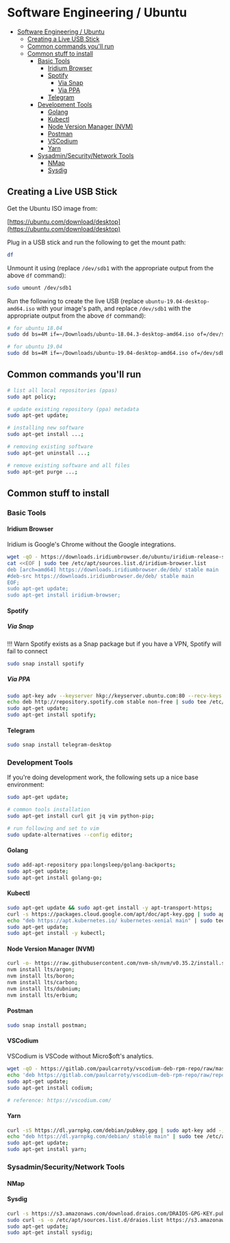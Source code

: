 # Software Engineering / Ubuntu

- [Software Engineering / Ubuntu](#software-engineering--ubuntu)
  - [Creating a Live USB Stick](#creating-a-live-usb-stick)
  - [Common commands you'll run](#common-commands-youll-run)
  - [Common stuff to install](#common-stuff-to-install)
    - [Basic Tools](#basic-tools)
      - [Iridium Browser](#iridium-browser)
      - [Spotify](#spotify)
        - [Via Snap](#via-snap)
        - [Via PPA](#via-ppa)
      - [Telegram](#telegram)
    - [Development Tools](#development-tools)
      - [Golang](#golang)
      - [Kubectl](#kubectl)
      - [Node Version Manager (NVM)](#node-version-manager-nvm)
      - [Postman](#postman)
      - [VSCodium](#vscodium)
      - [Yarn](#yarn)
    - [Sysadmin/Security/Network Tools](#sysadminsecuritynetwork-tools)
      - [NMap](#nmap)
      - [Sysdig](#sysdig)

## Creating a Live USB Stick

Get the Ubuntu ISO image from:

[https://ubuntu.com/download/desktop](https://ubuntu.com/download/desktop)

Plug in a USB stick and run the following to get the mount path:

```sh
df
```

Unmount it using (replace `/dev/sdb1` with the appropriate output from the above `df` command):

```sh
sudo umount /dev/sdb1
```

Run the following to create the live USB (replace `ubuntu-19.04-desktop-amd64.iso` with your image's path, and replace `/dev/sdb1` with the appropriate output from the above `df` command):

```sh
# for ubuntu 18.04
sudo dd bs=4M if=~/Downloads/ubuntu-18.04.3-desktop-amd64.iso of=/dev/sdb1 status=progress oflag=sync;

# for ubuntu 19.04
sudo dd bs=4M if=~/Downloads/ubuntu-19.04-desktop-amd64.iso of=/dev/sdb1 status=progress oflag=sync;
```

## Common commands you'll run

```sh
# list all local repositories (ppas)
sudo apt policy;

# update existing repository (ppa) metadata
sudo apt-get update;

# installing new software
sudo apt-get install ...;

# removing existing software
sudo apt-get uninstall ...;

# remove existing software and all files
sudo apt-get purge ...;
```

## Common stuff to install

### Basic Tools

#### Iridium Browser

Iridium is Google's Chrome without the Google integrations.

```sh
wget -qO - https://downloads.iridiumbrowser.de/ubuntu/iridium-release-sign-01.pub|sudo apt-key add -;
cat <<EOF | sudo tee /etc/apt/sources.list.d/iridium-browser.list
deb [arch=amd64] https://downloads.iridiumbrowser.de/deb/ stable main
#deb-src https://downloads.iridiumbrowser.de/deb/ stable main
EOF;
sudo apt-get update;
sudo apt-get install iridium-browser;
```

#### Spotify

##### Via Snap

!!! Warn
    Spotify exists as a Snap package but if you have a VPN, Spotify will fail to connect

```sh
sudo snap install spotify
```

##### Via PPA

```sh
sudo apt-key adv --keyserver hkp://keyserver.ubuntu.com:80 --recv-keys 4773BD5E130D1D45;
echo deb http://repository.spotify.com stable non-free | sudo tee /etc/apt/sources.list.d/spotify.list;
sudo apt-get update;
sudo apt-get install spotify;
```

#### Telegram

```sh
sudo snap install telegram-desktop
```

### Development Tools

If you're doing development work, the following sets up a nice base environment:

```sh
sudo apt-get update;

# common tools installation
sudo apt-get install curl git jq vim python-pip;

# run following and set to vim
sudo update-alternatives --config editor;
```

#### Golang

```sh
sudo add-apt-repository ppa:longsleep/golang-backports;
sudo apt-get update;
sudo apt-get install golang-go;
```

#### Kubectl

```sh
sudo apt-get update && sudo apt-get install -y apt-transport-https;
curl -s https://packages.cloud.google.com/apt/doc/apt-key.gpg | sudo apt-key add -;
echo "deb https://apt.kubernetes.io/ kubernetes-xenial main" | sudo tee -a /etc/apt/sources.list.d/kubernetes.list;
sudo apt-get update;
sudo apt-get install -y kubectl;
```

#### Node Version Manager (NVM)

```sh
curl -o- https://raw.githubusercontent.com/nvm-sh/nvm/v0.35.2/install.sh | bash;
nvm install lts/argon;
nvm install lts/boron;
nvm install lts/carbon;
nvm install lts/dubnium;
nvm install lts/erbium;
```

#### Postman

```sh
sudo snap install postman;
```

#### VSCodium

VSCodium is VSCode without Micro$oft's analytics.

```sh
wget -qO - https://gitlab.com/paulcarroty/vscodium-deb-rpm-repo/raw/master/pub.gpg | sudo apt-key add -;
echo 'deb https://gitlab.com/paulcarroty/vscodium-deb-rpm-repo/raw/repos/debs/ vscodium main' | sudo tee --append /etc/apt/sources.list.d/vscodium.list;
sudo apt-get update;
sudo apt-get install codium;

# reference: https://vscodium.com/
```

#### Yarn

```sh
curl -sS https://dl.yarnpkg.com/debian/pubkey.gpg | sudo apt-key add -;
echo "deb https://dl.yarnpkg.com/debian/ stable main" | sudo tee /etc/apt/sources.list.d/yarn.list;
sudo apt-get update;
sudo apt-get install yarn;
```

### Sysadmin/Security/Network Tools

#### NMap



#### Sysdig

```sh
curl -s https://s3.amazonaws.com/download.draios.com/DRAIOS-GPG-KEY.public | sudo apt-key add -;
sudo curl -s -o /etc/apt/sources.list.d/draios.list https://s3.amazonaws.com/download.draios.com/stable/deb/draios.list  
sudo apt-get update;
sudo apt-get install sysdig;
```
